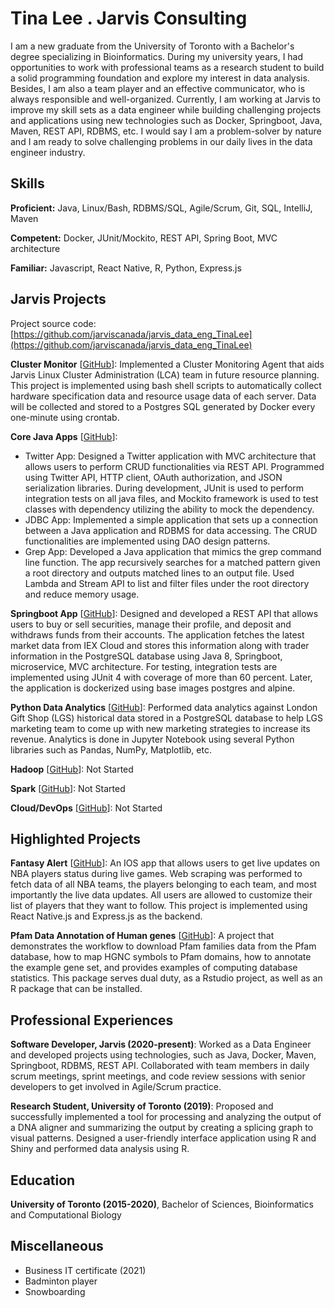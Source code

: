 # Tina Lee . Jarvis Consulting

I am a new graduate from the University of Toronto with a Bachelor's degree specializing in Bioinformatics. During my university years, I had opportunities to work with professional teams as a research student to build a solid programming foundation and explore my interest in data analysis. Besides, I am also a team player and an effective communicator, who is always responsible and well-organized. Currently, I am working at  Jarvis to improve my skill sets as a data engineer while building challenging projects and applications using new technologies such as Docker, Springboot, Java, Maven, REST API, RDBMS, etc. I would say I am a problem-solver by nature and I am ready to solve challenging problems in our daily lives in the data engineer industry.

## Skills

**Proficient:** Java, Linux/Bash, RDBMS/SQL, Agile/Scrum, Git, SQL, IntelliJ, Maven

**Competent:** Docker, JUnit/Mockito, REST API, Spring Boot, MVC architecture

**Familiar:** Javascript, React Native, R, Python, Express.js

## Jarvis Projects

Project source code: [https://github.com/jarviscanada/jarvis_data_eng_TinaLee](https://github.com/jarviscanada/jarvis_data_eng_TinaLee)


**Cluster Monitor** [[GitHub](https://github.com/jarviscanada/jarvis_data_eng_TinaLee/tree/master/linux_sql)]: Implemented a Cluster Monitoring Agent that aids Jarvis Linux Cluster Administration (LCA) team in future resource planning. This project is implemented using bash shell scripts to automatically collect hardware specification data and resource usage data of each server. Data will be collected and stored to a Postgres SQL generated by Docker every one-minute using crontab.

**Core Java Apps** [[GitHub](https://github.com/jarviscanada/jarvis_data_eng_TinaLee/tree/master/core_java)]:
      
  - Twitter App: Designed a Twitter application with MVC architecture that allows users to perform CRUD functionalities via REST API. Programmed using Twitter API, HTTP client, OAuth authorization, and JSON serialization libraries. During development, JUnit is used to perform integration tests on all java files, and Mockito framework is used to test classes with dependency utilizing the ability to mock the dependency.
  - JDBC App: Implemented a simple application that sets up a connection between a Java application and RDBMS for data accessing. The CRUD functionalities are implemented using DAO design patterns.
  - Grep App: Developed a Java application that mimics the grep command line function. The app recursively searches for a matched pattern given a root directory and outputs matched lines to an output file. Used Lambda and Stream API to list and filter files under the root directory and reduce memory usage.

**Springboot App** [[GitHub](https://github.com/jarviscanada/jarvis_data_eng_TinaLee/tree/master/springboot)]: Designed and developed a REST API that allows users to buy or sell securities, manage their profile, and deposit and withdraws funds from their accounts. The application fetches the latest market data from IEX Cloud and stores this information along with trader information in the PostgreSQL database using Java 8, Springboot, microservice, MVC architecture.  For testing, integration tests are implemented using JUnit 4 with coverage of more than 60 percent. Later, the application is dockerized using base images postgres and alpine.

**Python Data Analytics** [[GitHub](https://github.com/jarviscanada/jarvis_data_eng_TinaLee/tree/master/python_data_anlytics)]: Performed data analytics against London Gift Shop (LGS) historical data stored in a PostgreSQL database to help LGS marketing team to come up with new marketing strategies to increase its revenue. Analytics is done in Jupyter Notebook using several Python libraries such as Pandas, NumPy, Matplotlib, etc.

**Hadoop** [[GitHub](https://github.com/jarviscanada/jarvis_data_eng_TinaLee/tree/master/hadoop)]: Not Started

**Spark** [[GitHub](https://github.com/jarviscanada/jarvis_data_eng_TinaLee/tree/master/spark)]: Not Started

**Cloud/DevOps** [[GitHub](https://github.com/jarviscanada/jarvis_data_eng_TinaLee/tree/master/cloud_devops)]: Not Started


## Highlighted Projects
**Fantasy Alert** [[GitHub](https://github.com/weiyuch4/FantasyAlert)]: An IOS app that allows users to get live updates on NBA players status during live games. Web scraping was performed to fetch data of all NBA teams, the players belonging to each team, and most importantly the live data updates. All users are allowed to customize their list of players that they want to follow. This project is implemented using React Native.js and Express.js as the backend.

**Pfam Data Annotation of Human genes** [[GitHub](https://github.com/leetina4/BCB420.2019.Pfam)]: A project that demonstrates the workflow to download Pfam families data from the Pfam database, how to map HGNC symbols to Pfam domains, how to annotate the example gene set, and provides examples of computing database statistics. This package serves dual duty, as a Rstudio project, as well as an R package that can be installed.


## Professional Experiences

**Software Developer, Jarvis (2020-present)**: Worked as a Data Engineer and developed projects using technologies, such as Java, Docker, Maven, Springboot, RDBMS, REST API. Collaborated with team members in daily scrum meetings, sprint meetings, and code review sessions with senior developers to get involved in Agile/Scrum practice.

**Research Student, University of Toronto (2019)**: Proposed and successfully implemented a tool for processing and analyzing the output of a DNA aligner and summarizing the output by creating a splicing graph to visual patterns. Designed a user-friendly interface application using R and Shiny and performed data analysis using R.


## Education
**University of Toronto (2015-2020)**, Bachelor of Sciences, Bioinformatics and Computational Biology


## Miscellaneous
- Business IT certificate (2021)
- Badminton player
- Snowboarding